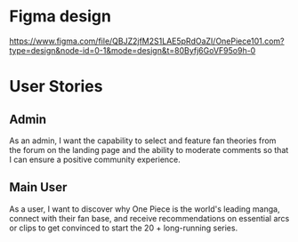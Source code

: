 # Figma design
https://www.figma.com/file/QBJZ2jfM2S1LAE5pRdOaZI/OnePiece101.com?type=design&node-id=0-1&mode=design&t=80Byfj6GoVF95o9h-0
# User Stories
## Admin 
As an admin, I want the capability to select and feature fan theories from the forum on the landing page and the ability to moderate comments so that I can ensure a positive community experience.
## Main User
As a user, I want to discover why One Piece is the world's leading manga, connect with their fan base, and receive recommendations on essential arcs or clips to get convinced to start the 20 + long-running series.

